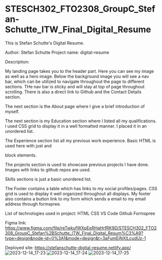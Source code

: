 # STESCH302_FTO2308_GroupC_Stefan-Schutte_ITW_Final_Digital_Resume

This is Stefan Schutte's Digital Resume.

Author: Stefan Schutte
Project name: digital-resume

Description:

My landing page takes you to the header part. Here you can see my image as well as a hero image. Below the background image you will see a nav bar, which can be utilized to navigate throughout the page to different sections. THe nav bar is sticky and will stay at top of page throughout scrolling. There is also a direct link to Github and the Contact Details section.

The next section is the About page where I give a brief introduction of myself.

The next section is my Education section where I listed all my qualifications. I used CSS grid to display it in a well formatted manner. I placed it in an unordered list.

The Experience section list all my previous work experience. Basic HTML is used here with just <h> and <p> block elements.

The projects section is used to showcase previous projects I have done. Images with links to github repos are used.

Skills sections is just a basic unordered list.

The Footer contains a table which has links to my social profiles/pages. CSS grid is used to display it well organized throughout all displays. My footer also contains a button link to my form which sends a email to my email address through formspree.

List of technologies used in project:
HTML
CSS
VS Code
Github
Formspree

Figma link: https://www.figma.com/file/reTwkufWXpEeRHaHrfRK9D/STESCH302_FTO2308_GroupC_Stefan%2BSchutte_ITW_Final_Digital_Resum%C3%A9?type=design&node-id=0%3A1&mode=design&t=3aFumEjNXILcudUz-1

Deployed site: https://stefanschutte-digital-resume.netlify.app/
![2023-12-14_17-23](https://github.com/StefanSchutte/STESCH302_FTO2308_GroupC_Stefan-Schutte_ITW_Final_Digital_Resume/assets/127427422/b3a066d2-5766-435c-b0e9-5915041d78d6)
![2023-12-14_17-24](https://github.com/StefanSchutte/STESCH302_FTO2308_GroupC_Stefan-Schutte_ITW_Final_Digital_Resume/assets/127427422/d481bbe3-aa4c-4664-b469-fd41e40bf20d)
![2023-12-14_17-25](https://github.com/StefanSchutte/STESCH302_FTO2308_GroupC_Stefan-Schutte_ITW_Final_Digital_Resume/assets/127427422/840e9c2e-4280-4b92-8456-9526aa6c274e)

